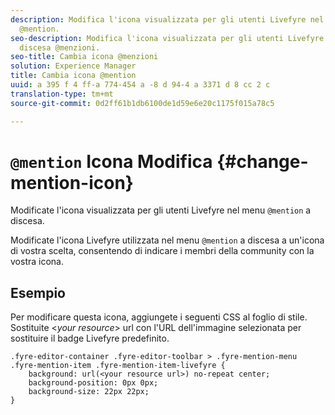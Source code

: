 ```yaml
---
description: Modifica l'icona visualizzata per gli utenti Livefyre nel menu a discesa
  @mention.
seo-description: Modifica l'icona visualizzata per gli utenti Livefyre nel menu a
  discesa @menzioni.
seo-title: Cambia icona @menzioni
solution: Experience Manager
title: Cambia icona @mention
uuid: a 395 f 4 ff-a 774-454 a -8 d 94-4 a 3371 d 8 cc 2 c
translation-type: tm+mt
source-git-commit: 0d2ff61b1db6100de1d59e6e20c1175f015a78c5

---
```



# `@mention` Icona Modifica {#change-mention-icon}

Modificate l'icona visualizzata per gli utenti Livefyre nel menu `@mention` a discesa.

Modificate l'icona Livefyre utilizzata nel menu `@mention` a discesa a un'icona di vostra scelta, consentendo di indicare i membri della community con la vostra icona.

## Esempio

Per modificare questa icona, aggiungete i seguenti CSS al foglio di stile. Sostituite <*your resource*> url con l'URL dell'immagine selezionata per sostituire il badge Livefyre predefinito.

```
.fyre-editor-container .fyre-editor-toolbar > .fyre-mention-menu .fyre-mention-item .fyre-mention-item-livefyre { 
    background: url(<your resource url>) no-repeat center; 
    background-position: 0px 0px; 
    background-size: 22px 22px; 
}
```
